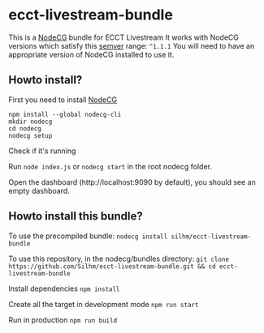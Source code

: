 # ecct-livestream-bundle
This is a [NodeCG](http://github.com/nodecg/nodecg) bundle for ECCT Livestream 
It works with NodeCG versions which satisfy this [semver](https://docs.npmjs.com/getting-started/semantic-versioning) range: `^1.1.1`
You will need to have an appropriate version of NodeCG installed to use it.


## Howto install?

First you need to install [NodeCG](http://github.com/nodecg/nodecg) 
```
npm install --global nodecg-cli
mkdir nodecg
cd nodecg
nodecg setup
```

Check if it's running

Run `node index.js` or `nodecg start` in the root nodecg folder.

Open the dashboard (http://localhost:9090 by default), you should see an empty dashboard.


## Howto install this bundle?

To use the precompiled bundle:
`nodecg install silhm/ecct-livestream-bundle`

To use this repository, in the nodecg/bundles directory:
`git clone https://github.com/Silhm/ecct-livestream-bundle.git && cd ecct-livestream-bundle`

Install dependencies
`npm install`

Create all the target in development mode
`npm run start`

Run in production
`npm run build`

